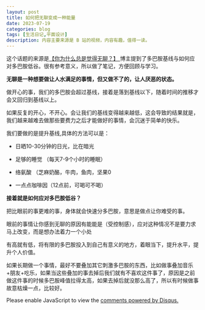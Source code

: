 ```yaml
---
layout: post
title: 如何把无聊变成一种能量
date: 2023-07-19
categories: blog
tags: [生活日记,平面设计]
description: 内容主要来源是 B 站的视频，内容有趣，值得一读。
---
```



这个话题的来源是[【你为什么总是觉得无聊？】 ](https://www.bilibili.com/video/BV1RM4y117yB/?share_source=copy_web&vd_source=f188c21a895b89b33405f7b06287cb9e) 博主提到了多巴胺基线与如何应对多巴胺低谷。很有参考意义，所以做了笔记，方便回顾与学习。

**无聊是一种想要做让人水满足的事情，但又做不了的，让人厌恶的状态。**

做开心的事，我们的多巴胺会超过基线，接着是落到基线以下，随着时间的推移才会又回归到基线以上。

如果反复的开心，不开心。会让我们的基线变得越来越低，这会导致的结果就是，我们越来越难去做那些要费力之后才能做好的事情，会沉迷于简单的快乐。

我们要做的是提升基线,具体的方法可以是：

- 日晒10-30分钟的日光，比在暗光

- 足够的睡觉 （每天7-9个小时的睡眠）

- 络氨酸 （芝麻奶酪，牛肉，鱼肉，坚果0

- 一点点咖啡因（12点前，可喝可不喝）

**接着就是如何应对多巴胺低谷？**

把比眼前的事更难的事，身体就会快速分多巴胺，意思是做点让你难受的事。

眼前的事情让你感到无聊的原因有能能是（受控制感），应对这种情况不是要力求马上改变，而是想办法着力一个小处

有高就有低，将有限的多巴胺投入到自己有意义的地方，着眼当下，提升水平，提升个人价值。

如果长期做一个事情，最好不要叠加其它刺激多巴胺的东西，比如做事叠加音乐+朋友+吃乐，如果当这些叠加的事去掉后我们就有不喜欢这件事了，原因是之前做这件事的时候多巴胺峰值拉得太高，如果去掉后就没那么高了，所以有时候做事故意枯燥一点，比较好。

<script>
(function() {
var d = document, s = d.createElement('script');
s.src = 'https://www.ba7khk.disqus.com/embed.js';
s.setAttribute('data-timestamp', +new Date());
(d.head || d.body).appendChild(s);
})();
</script>
<noscript>Please enable JavaScript to view the <a href="https://disqus.com/?ref_noscript">comments powered by Disqus.</a></noscript>

